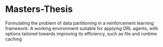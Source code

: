 # Masters-Thesis
Formulating the problem of data partitioning in a reinforcement learning framework. A working environment suitable for applying DRL agents, with options tailored towards improving its efficiency, such as file and runtime caching
